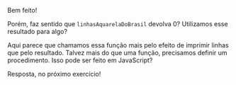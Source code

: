Bem feito!

Porém, faz sentido que `linhasAquarelaDoBrasil` devolva 0? Utilizamos esse resultado para algo?

Aqui parece que chamamos essa função mais pelo efeito de imprimir linhas que pelo resultado. Talvez mais do que uma função, precisamos definir um procedimento. Isso pode ser feito em JavaScript?

Resposta, no próximo exercício!